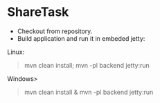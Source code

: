 ShareTask
======

* Checkout from repository.
* Build application and run it in embeded jetty: 

Linux:
>    mvn clean install; mvn -pl backend jetty:run

Windows>
>    mvn clean install & mvn -pl backend jetty:run
